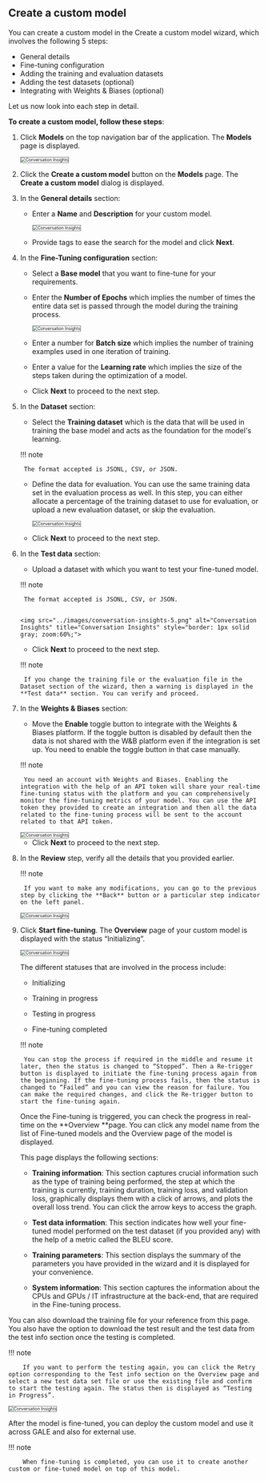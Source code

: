 ## **Create a custom model**

You can create a custom model in the Create a custom model wizard, which involves the following 5 steps:

* General details
* Fine-tuning configuration
* Adding the training and evaluation datasets
* Adding the test datasets (optional)
* Integrating with Weights & Biases (optional)

Let us now look into each step in detail.

**To create a custom model, follow these steps**:

1. Click **Models** on the top navigation bar of the application. The **Models** page is displayed.

    <img src="../images/conversation-insights-5.png" alt="Conversation Insights" title="Conversation Insights" style="border: 1px solid gray; zoom:60%;">

1. Click the **Create a custom model** button on the **Models** page. The **Create a custom model** dialog is displayed.
2. In the **General details** section:

    * Enter a **Name** and **Description** for your custom model.

        <img src="../images/conversation-insights-5.png" alt="Conversation Insights" title="Conversation Insights" style="border: 1px solid gray; zoom:60%;">

    * Provide tags to ease the search for the model and click **Next**.

1. In the **Fine-Tuning configuration** section:

    * Select a **Base model** that you want to fine-tune for your requirements.

    * Enter the **Number of Epochs** which implies the number of times the entire data set is passed through the model during the training process.

        <img src="../images/conversation-insights-5.png" alt="Conversation Insights" title="Conversation Insights" style="border: 1px solid gray; zoom:60%;">

    * Enter a number for **Batch size** which implies the number of training examples used in one iteration of training.

    * Enter a value for the **Learning rate** which implies the size of the steps taken during the optimization of a model.

    * Click **Next** to proceed to the next step.

1. In the **Dataset** section:

    * Select the **Training dataset** which is the data that will be used in training the base model and acts as the foundation for the model's learning.

    !!! note

        The format accepted is JSONL, CSV, or JSON.

    
    * Define the data for evaluation. You can use the same training data set in the evaluation process as well. In this step, you can either allocate a percentage of the training dataset to use for evaluation, or upload a new evaluation dataset, or skip the evaluation.

        <img src="../images/conversation-insights-5.png" alt="Conversation Insights" title="Conversation Insights" style="border: 1px solid gray; zoom:60%;">


    * Click **Next** to proceed to the next step.

1. In the **Test data** section:

    * Upload a dataset with which you want to test your fine-tuned model.

    !!! note

        The format accepted is JSONL, CSV, or JSON.


       <img src="../images/conversation-insights-5.png" alt="Conversation Insights" title="Conversation Insights" style="border: 1px solid gray; zoom:60%;">

    * Click **Next** to proceed to the next step.

    !!! note

        If you change the training file or the evaluation file in the Dataset section of the wizard, then a warning is displayed in the **Test data** section. You can verify and proceed.


    
1. In the **Weights & Biases** section:

    * Move the **Enable** toggle button to integrate with the Weights & Biases platform.  If the toggle button is disabled by default then the data is not shared with the W&B platform even if the integration is set up. You need to enable the toggle button in that case manually.

    !!! note

        You need an account with Weights and Biases. Enabling the integration with the help of an API token will share your real-time fine-tuning status with the platform and you can comprehensively monitor the fine-tuning metrics of your model. You can use the API token they provided to create an integration and then all the data related to the fine-tuning process will be sent to the account related to that API token.

    
    <img src="../images/conversation-insights-5.png" alt="Conversation Insights" title="Conversation Insights" style="border: 1px solid gray; zoom:60%;">

    * Click **Next** to proceed to the next step.

1. In the **Review** step, verify all the details that you provided earlier.

    !!! note

        If you want to make any modifications, you can go to the previous step by clicking the **Back** button or a particular step indicator on the left panel.

   
    <img src="../images/conversation-insights-5.png" alt="Conversation Insights" title="Conversation Insights" style="border: 1px solid gray; zoom:60%;">

1. Click **Start fine-tuning**. The **Overview** page of your custom model is displayed with the status “Initializing”.

    <img src="../images/conversation-insights-5.png" alt="Conversation Insights" title="Conversation Insights" style="border: 1px solid gray; zoom:60%;">

    The different statuses that are involved in the process include:


    * Initializing


    * Training in progress


    * Testing in progress


    * Fine-tuning completed

    !!! note

        You can stop the process if required in the middle and resume it later, then the status is changed to “Stopped”. Then a Re-trigger button is displayed to initiate the fine-tuning process again from the beginning. If the fine-tuning process fails, then the status is changed to “Failed” and you can view the reason for failure. You can make the required changes, and click the Re-trigger button to start the fine-tuning again.


    Once the Fine-tuning is triggered, you can check the progress in real-time on the **Overview **page. You can click any model name from the list of Fine-tuned models and the Overview page of the model is displayed.


    This page displays the following sections:


    * **Training information**: This section captures crucial information such as the type of training being performed, the step at which the training is currently, training duration, training loss, and validation loss, graphically displays them with a click of arrows, and plots the overall loss trend. You can click the arrow keys to access the graph.


    * **Test data information**: This section indicates how well your fine-tuned model performed on the test dataset (if you provided any) with the help of a metric called the BLEU score.

    * **Training parameters**: This section displays the summary of the parameters you have provided in the wizard and it is displayed for your convenience.

    * **System information**: This section captures the information about the CPUs and GPUs / IT infrastructure at the back-end, that are required in the Fine-tuning process.


You can also download the training file for your reference from this page. You also have the option to download the test result and the test data from the test info section once the testing is completed.

!!! note

        If you want to perform the testing again, you can click the Retry option corresponding to the Test info section on the Overview page and select a new test data set file or use the existing file and confirm to start the testing again. The status then is displayed as “Testing in Progress”.


<img src="../images/conversation-insights-5.png" alt="Conversation Insights" title="Conversation Insights" style="border: 1px solid gray; zoom:60%;">


After the model is fine-tuned, you can deploy the custom model and use it across GALE and also for external use.

!!! note

        When fine-tuning is completed, you can use it to create another custom or fine-tuned model on top of this model.



